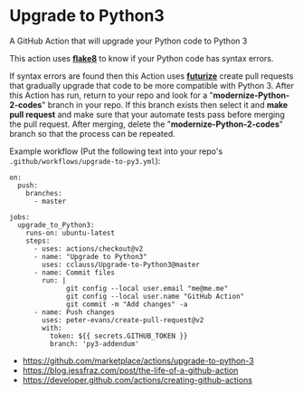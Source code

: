 # Upgrade to Python3
A GitHub Action that will upgrade your Python code to Python 3

This action uses [__flake8__](http://flake8.pycqa.org) to know if your Python code has syntax errors.

If syntax errors are found then this Action uses [__futurize__](http://python-future.org/futurize_cheatsheet.html) create pull requests that gradually upgrade that code to be more compatible with Python 3.  After this Action has run, return to your repo and look for a "__modernize-Python-2-codes__" branch in your repo.  If this branch exists then select it and __make pull request__ and make sure that your automate tests pass before merging the pull request.  After merging, delete the "__modernize-Python-2-codes__" branch so that the process can be repeated.

Example workflow (Put the following text into your repo's `.github/workflows/upgrade-to-py3.yml`):
```
on:
  push:
    branches:
      - master

jobs:
  upgrade_to_Python3:
    runs-on: ubuntu-latest
    steps:
      - uses: actions/checkout@v2
      - name: "Upgrade to Python3"
        uses: cclauss/Upgrade-to-Python3@master
      - name: Commit files
        run: |
              git config --local user.email "me@me.me"
              git config --local user.name "GitHub Action"
              git commit -m "Add changes" -a
      - name: Push changes
        uses: peter-evans/create-pull-request@v2
        with:
          token: ${{ secrets.GITHUB_TOKEN }}
          branch: 'py3-addendum'
```

* https://github.com/marketplace/actions/upgrade-to-python-3
* https://blog.jessfraz.com/post/the-life-of-a-github-action
* https://developer.github.com/actions/creating-github-actions

